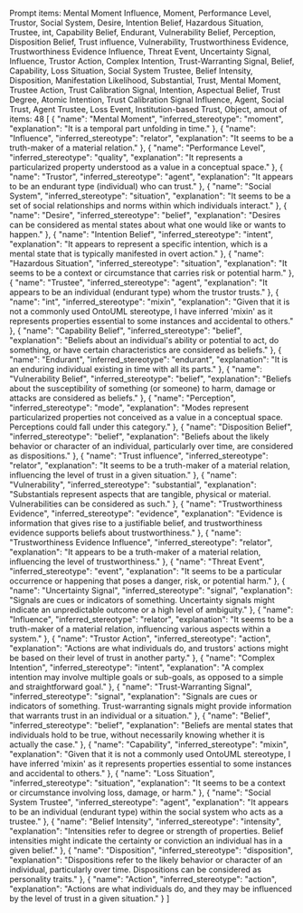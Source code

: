 Prompt items: 
Mental Moment Influence, Moment, Performance Level, Trustor, Social System, Desire, Intention Belief, Hazardous Situation, Trustee, int, Capability Belief, Endurant, Vulnerability Belief, Perception, Disposition Belief, Trust influence, Vulnerability, Trustworthiness Evidence, Trustworthiness Evidence Influence, Threat Event, Uncertainty Signal, Influence, Trustor Action, Complex Intention, Trust-Warranting Signal, Belief, Capability, Loss Situation, Social System Trustee, Belief Intensity, Disposition, Manifestation Likelihood, Substantial, Trust, Mental Moment, Trustee Action, Trust Calibration Signal, Intention, Aspectual Belief, Trust Degree, Atomic Intention, Trust Calibration Signal Influence, Agent, Social Trust, Agent Trustee, Loss Event, Institution-based Trust, Object, 
amout of items: 48
 [
{
    "name": "Mental Moment",
    "inferred_stereotype": "moment",
    "explanation": "It is a temporal part unfolding in time."
},
{
    "name": "Influence",
    "inferred_stereotype": "relator",
    "explanation": "It seems to be a truth-maker of a material relation."
},
{
    "name": "Performance Level",
    "inferred_stereotype": "quality",
    "explanation": "It represents a particularized property understood as a value in a conceptual space."
},
{
    "name": "Trustor",
    "inferred_stereotype": "agent",
    "explanation": "It appears to be an endurant type (individual) who can trust."
},
{
    "name": "Social System",
    "inferred_stereotype": "situation",
    "explanation": "It seems to be a set of social relationships and norms within which individuals interact."
},
{
    "name": "Desire",
    "inferred_stereotype": "belief",
    "explanation": "Desires can be considered as mental states about what one would like or wants to happen."
},
{
    "name": "Intention Belief",
    "inferred_stereotype": "intent",
    "explanation": "It appears to represent a specific intention, which is a mental state that is typically manifested in overt action."
},
{
    "name": "Hazardous Situation",
    "inferred_stereotype": "situation",
    "explanation": "It seems to be a context or circumstance that carries risk or potential harm."
},
{
    "name": "Trustee",
    "inferred_stereotype": "agent",
    "explanation": "It appears to be an individual (endurant type) whom the trustor trusts."
},
{
    "name": "int",
    "inferred_stereotype": "mixin",
    "explanation": "Given that it is not a commonly used OntoUML stereotype, I have inferred 'mixin' as it represents properties essential to some instances and accidental to others."
},
{
    "name": "Capability Belief",
    "inferred_stereotype": "belief",
    "explanation": "Beliefs about an individual's ability or potential to act, do something, or have certain characteristics are considered as beliefs."
},
{
    "name": "Endurant",
    "inferred_stereotype": "endurant",
    "explanation": "It is an enduring individual existing in time with all its parts."
},
{
    "name": "Vulnerability Belief",
    "inferred_stereotype": "belief",
    "explanation": "Beliefs about the susceptibility of something (or someone) to harm, damage or attacks are considered as beliefs."
},
{
    "name": "Perception",
    "inferred_stereotype": "mode",
    "explanation": "Modes represent particularized properties not conceived as a value in a conceptual space. Perceptions could fall under this category."
},
{
    "name": "Disposition Belief",
    "inferred_stereotype": "belief",
    "explanation": "Beliefs about the likely behavior or character of an individual, particularly over time, are considered as dispositions."
},
{
    "name": "Trust influence",
    "inferred_stereotype": "relator",
    "explanation": "It seems to be a truth-maker of a material relation, influencing the level of trust in a given situation."
},
{
    "name": "Vulnerability",
    "inferred_stereotype": "substantial",
    "explanation": "Substantials represent aspects that are tangible, physical or material. Vulnerabilities can be considered as such."
},
{
    "name": "Trustworthiness Evidence",
    "inferred_stereotype": "evidence",
    "explanation": "Evidence is information that gives rise to a justifiable belief, and trustworthiness evidence supports beliefs about trustworthiness."
},
{
    "name": "Trustworthiness Evidence Influence",
    "inferred_stereotype": "relator",
    "explanation": "It appears to be a truth-maker of a material relation, influencing the level of trustworthiness."
},
{
    "name": "Threat Event",
    "inferred_stereotype": "event",
    "explanation": "It seems to be a particular occurrence or happening that poses a danger, risk, or potential harm."
},
{
    "name": "Uncertainty Signal",
    "inferred_stereotype": "signal",
    "explanation": "Signals are cues or indicators of something. Uncertainty signals might indicate an unpredictable outcome or a high level of ambiguity."
},
{
    "name": "Influence",
    "inferred_stereotype": "relator",
    "explanation": "It seems to be a truth-maker of a material relation, influencing various aspects within a system."
},
{
    "name": "Trustor Action",
    "inferred_stereotype": "action",
    "explanation": "Actions are what individuals do, and trustors' actions might be based on their level of trust in another party."
},
{
    "name": "Complex Intention",
    "inferred_stereotype": "intent",
    "explanation": "A complex intention may involve multiple goals or sub-goals, as opposed to a simple and straightforward goal."
},
{
    "name": "Trust-Warranting Signal",
    "inferred_stereotype": "signal",
    "explanation": "Signals are cues or indicators of something. Trust-warranting signals might provide information that warrants trust in an individual or a situation."
},
{
    "name": "Belief",
    "inferred_stereotype": "belief",
    "explanation": "Beliefs are mental states that individuals hold to be true, without necessarily knowing whether it is actually the case."
},
{
    "name": "Capability",
    "inferred_stereotype": "mixin",
    "explanation": "Given that it is not a commonly used OntoUML stereotype, I have inferred 'mixin' as it represents properties essential to some instances and accidental to others."
},
{
    "name": "Loss Situation",
    "inferred_stereotype": "situation",
    "explanation": "It seems to be a context or circumstance involving loss, damage, or harm."
},
{
    "name": "Social System Trustee",
    "inferred_stereotype": "agent",
    "explanation": "It appears to be an individual (endurant type) within the social system who acts as a trustee."
},
{
    "name": "Belief Intensity",
    "inferred_stereotype": "intensity",
    "explanation": "Intensities refer to degree or strength of properties. Belief intensities might indicate the certainty or conviction an individual has in a given belief."
},
{
    "name": "Disposition",
    "inferred_stereotype": "disposition",
    "explanation": "Dispositions refer to the likely behavior or character of an individual, particularly over time. Dispositions can be considered as personality traits."
},
{
    "name": "Action",
    "inferred_stereotype": "action",
    "explanation": "Actions are what individuals do, and they may be influenced by the level of trust in a given situation."
}
]
